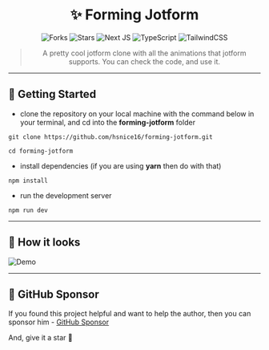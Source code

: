 <div align="center">

# ✨ Forming Jotform

![Forks](https://img.shields.io/github/forks/hsnice16/forming-jotform)
![Stars](https://img.shields.io/github/stars/hsnice16/forming-jotform)
![Next JS](https://img.shields.io/badge/nextjs-black?logo=next.js)
![TypeScript](https://img.shields.io/badge/typescript-gray?logo=typescript)
![TailwindCSS](https://img.shields.io/badge/tailwindcss-%2338B2AC.svg?logo=tailwind-css&logoColor=white)

> A pretty cool jotform clone with all the animations that jotform supports. You can check the code, and use it.

</div>

---

## 🔌 Getting Started

- clone the repository on your local machine with the command below in your terminal, and cd into the **forming-jotform** folder

```shell
git clone https://github.com/hsnice16/forming-jotform.git

cd forming-jotform
```

- install dependencies (if you are using **yarn** then do with that)

```shell
npm install
```

- run the development server

```shell
npm run dev
```

---

## 👀 How it looks

![Demo](./public/demo.gif)

---

## 💚 GitHub Sponsor

If you found this project helpful and want to help the author, then you can sponsor him - [GitHub Sponsor](https://github.com/sponsors/hsnice16)

And, give it a star 🌟
